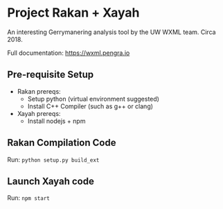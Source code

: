 # Project Rakan + Xayah

An interesting Gerrymanering analysis tool by the UW WXML team. Circa 2018.

Full documentation: https://wxml.pengra.io

## Pre-requisite Setup

- Rakan prereqs:
    - Setup python (virtual environment suggested)
    - Install C++ Compiler (such as g++ or clang)
- Xayah prereqs:
    - Install nodejs + npm

## Rakan Compilation Code

Run: `python setup.py build_ext`

## Launch Xayah code

Run: `npm start`